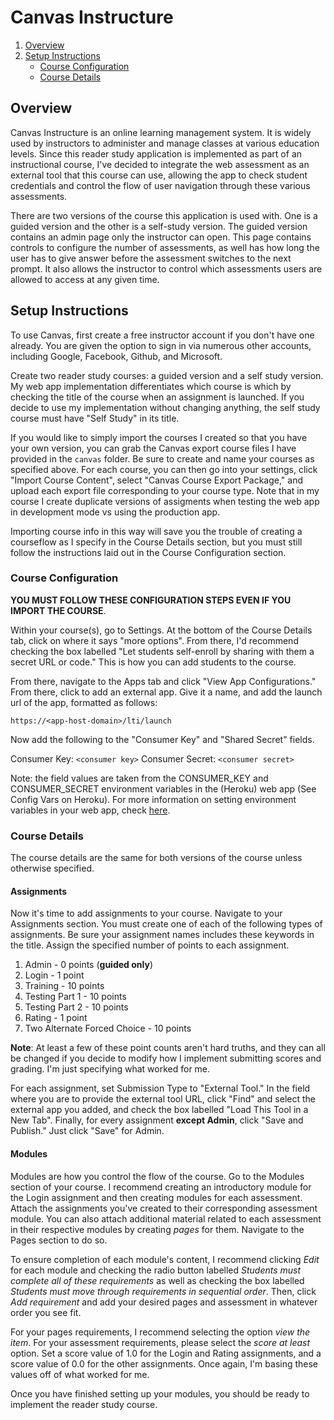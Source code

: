 # Canvas Instructure

1. [Overview](#overview)
2. [Setup Instructions](#setup-instructions)
    * [Course Configuration](#course-configuration)
    * [Course Details](#course-details)
 
## Overview
Canvas Instructure is an online learning management system. It is widely used by instructors to administer and manage classes at various education levels. Since this reader study application is implemented as part of an instructional course, I've decided to integrate the web assessment as an external tool that this course can use, allowing the app to check student credentials and control the flow of user navigation through these various assessments.

There are two versions of the course this application is used with. One is a guided version and the other is a self-study version. The guided version contains an admin page only the instructor can open. This page contains controls to configure the number of assessments, as well has how long the user has to give answer before the assessment switches to the next prompt. It also allows the instructor to control which assessments users are allowed to access at any given time.

## Setup Instructions
To use Canvas, first create a free instructor account if you don't have one already. You are given the option to sign in via numerous other accounts, including Google, Facebook, Github, and Microsoft. 

Create two reader study courses: a guided version and a self study version. My web app implementation differentiates which course is which by checking the title of the course when an assignment is launched. If you decide to use my implementation without changing anything, the self study course must have "Self Study" in its title.

If you would like to simply import the courses I created so that you have your own version, you can grab the Canvas export course files I have provided in the ```canvas``` folder. Be sure to create and name your courses as specified above. For each course, you can then go into your settings, click "Import Course Content", select "Canvas Course Export Package," and upload each export file corresponding to your course type. Note that in my course I create duplicate versions of assigments when testing the web app in development mode vs using the production app. 

Importing course info in this way will save you the trouble of creating a courseflow as I specify in the Course Details section, but you must still follow the instructions laid out in the Course Configuration section.

### Course Configuration
**YOU MUST FOLLOW THESE CONFIGURATION STEPS EVEN IF YOU IMPORT THE COURSE**.

Within your course(s), go to Settings. At the bottom of the Course Details tab, click on where it says "more options". From there, I'd recommend checking the box labelled "Let students self-enroll by sharing with them a secret URL or code." This is how you can add students to the course.

From there, navigate to the Apps tab and click "View App Configurations." From there, click to add an external app. Give it a name, and add the launch url of the app, formatted as follows:

`https://<app-host-domain>/lti/launch`

Now add the following to the "Consumer Key" and "Shared Secret" fields. 

Consumer Key: `<consumer key>`
Consumer Secret: `<consumer secret>`

Note: the field values are taken from the CONSUMER_KEY and CONSUMER_SECRET environment variables in the (Heroku) web app (See Config Vars on Heroku). For more information on setting environment variables in your web app, check [here](./heroku.md#environment-variables).

### Course Details
The course details are the same for both versions of the course unless otherwise specified.

#### Assignments
Now it's time to add assignments to your course. Navigate to your Assignments section. You must create one of each of the following types of assignments. Be sure your assignment names includes these keywords in the title. Assign the specified number of points to each assignment. 

1. Admin - 0 points (**guided only**)
2. Login - 1 point
2. Training - 10 points
3. Testing Part 1 - 10 points
4. Testing Part 2 - 10 points
5. Rating - 1 point
6. Two Alternate Forced Choice - 10 points

**Note**: At least a few of these point counts aren't hard truths, and they can all be changed if you decide to modify how I implement submitting scores and grading. I'm just specifying what worked for me.

For each assignment, set Submission Type to "External Tool." In the field where you are to provide the external tool URL, click "Find" and select the external app you added, and check the box labelled "Load This Tool in a New Tab". Finally, for every assignment **except Admin**, click "Save and Publish." Just click "Save" for Admin.

#### Modules
Modules are how you control the flow of the course. Go to the Modules section of your course. I recommend creating an introductory module for the Login assignment and then creating modules for each assessment. Attach the assignments you've created to their corresponding assessment module. You can also attach additional material related to each assessment in their respective modules by creating *pages* for them. Navigate to the Pages section to do so.

To ensure completion of each module's content, I recommend clicking *Edit* for each module and checking the radio button labelled *Students must complete all of these requirements* as well as checking the box labelled *Students must move through requirements in sequential order*. Then, click *Add requirement* and add your desired pages and assessment in whatever order you see fit. 

For your pages requirements, I recommend selecting the option *view the item*. For your assessment requirements, please select the *score at least* option. Set a score value of 1.0 for the Login and Rating assignments, and a score value of 0.0 for the other assignments. Once again, I'm basing these values off of what worked for me.

Once you have finished setting up your modules, you should be ready to implement the reader study course. 
